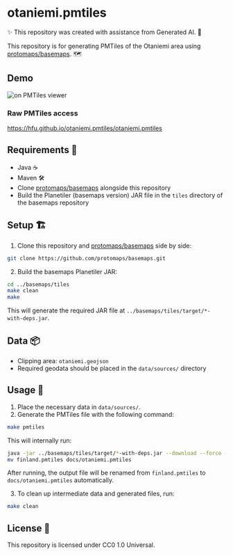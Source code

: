 # otaniemi.pmtiles

✨ This repository was created with assistance from Generated AI. 🤖

This repository is for generating PMTiles of the Otaniemi area using [protomaps/basemaps](https://github.com/protomaps/basemaps). 🗺️

## Demo
![on PMTiles viewer](https://pmtiles.io/#map=13.64/60.1854/24.82935&url=https%3A%2F%2Fhfu.github.io%2Fotaniemi.pmtiles%2Fotaniemi.pmtiles)

### Raw PMTiles access
https://hfu.github.io/otaniemi.pmtiles/otaniemi.pmtiles

## Requirements 🚀

- Java ☕
- Maven 🛠️
- Clone [protomaps/basemaps](https://github.com/protomaps/basemaps) alongside this repository
- Build the Planetiler (basemaps version) JAR file in the `tiles` directory of the basemaps repository

## Setup 🏗️

1. Clone this repository and [protomaps/basemaps](https://github.com/protomaps/basemaps) side by side:

```sh
git clone https://github.com/protomaps/basemaps.git
```

2. Build the basemaps Planetiler JAR:

```sh
cd ../basemaps/tiles
make clean
make
```

This will generate the required JAR file at `../basemaps/tiles/target/*-with-deps.jar`.

## Data 📦

- Clipping area: `otaniemi.geojson`
- Required geodata should be placed in the `data/sources/` directory

## Usage 📝

1. Place the necessary data in `data/sources/`.
2. Generate the PMTiles file with the following command:

```sh
make pmtiles
```

This will internally run:

```sh
java -jar ../basemaps/tiles/target/*-with-deps.jar --download --force --area=finland --clip=otaniemi.geojson
mv finland.pmtiles docs/otaniemi.pmtiles
```

After running, the output file will be renamed from `finland.pmtiles` to `docs/otaniemi.pmtiles` automatically.

3. To clean up intermediate data and generated files, run:

```sh
make clean
```

## License 📄

This repository is licensed under CC0 1.0 Universal.
